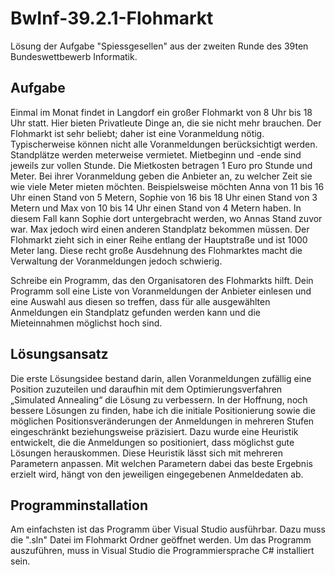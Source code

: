 # BwInf-39.2.1-Flohmarkt

Lösung der Aufgabe "Spiessgesellen" aus der zweiten Runde des 39ten Bundeswettbewerb Informatik.

## Aufgabe

Einmal im Monat findet in Langdorf ein großer Flohmarkt von 8 Uhr bis 18 Uhr statt. Hier
bieten Privatleute Dinge an, die sie nicht mehr brauchen. Der Flohmarkt ist sehr beliebt; daher
ist eine Voranmeldung nötig. Typischerweise können nicht alle Voranmeldungen berücksichtigt
werden.
Standplätze werden meterweise vermietet. Mietbeginn und -ende sind jeweils zur vollen Stunde.
Die Mietkosten betragen 1 Euro pro Stunde und Meter. Bei ihrer Voranmeldung geben die
Anbieter an, zu welcher Zeit sie wie viele Meter mieten möchten. Beispielsweise möchten Anna
von 11 bis 16 Uhr einen Stand von 5 Metern, Sophie von 16 bis 18 Uhr einen Stand von 3 Metern
und Max von 10 bis 14 Uhr einen Stand von 4 Metern haben. In diesem Fall kann Sophie dort
untergebracht werden, wo Annas Stand zuvor war. Max jedoch wird einen anderen Standplatz
bekommen müssen.
Der Flohmarkt zieht sich in einer Reihe entlang der Hauptstraße und ist 1000 Meter lang. Diese
recht große Ausdehnung des Flohmarktes macht die Verwaltung der Voranmeldungen jedoch
schwierig.

Schreibe ein Programm, das den Organisatoren des Flohmarkts hilft. Dein Programm soll eine
Liste von Voranmeldungen der Anbieter einlesen und eine Auswahl aus diesen so treffen, dass
für alle ausgewählten Anmeldungen ein Standplatz gefunden werden kann und die Mieteinnahmen
möglichst hoch sind.

## Lösungsansatz

Die erste Lösungsidee bestand darin, allen Voranmeldungen zufällig eine Position zuzuteilen und daraufhin mit dem Optimierungsverfahren „Simulated Annealing“ die Lösung zu verbessern. In der Hoffnung, noch bessere Lösungen zu finden, habe ich die initiale Positionierung sowie die möglichen Positionsveränderungen der Anmeldungen in mehreren Stufen eingeschränkt beziehungsweise präzisiert. Dazu wurde eine Heuristik entwickelt, die die Anmeldungen so positioniert, dass möglichst gute Lösungen herauskommen. Diese Heuristik lässt sich mit mehreren Parametern anpassen. Mit welchen Parametern dabei das beste Ergebnis erzielt wird, hängt von den jeweiligen eingegebenen Anmeldedaten ab.

## Programminstallation

Am einfachsten ist das Programm über Visual Studio ausführbar. Dazu muss die ".sln" Datei im Flohmarkt Ordner geöffnet werden. Um das Programm auszuführen, muss in Visual Studio die Programmiersprache C# installiert sein.
